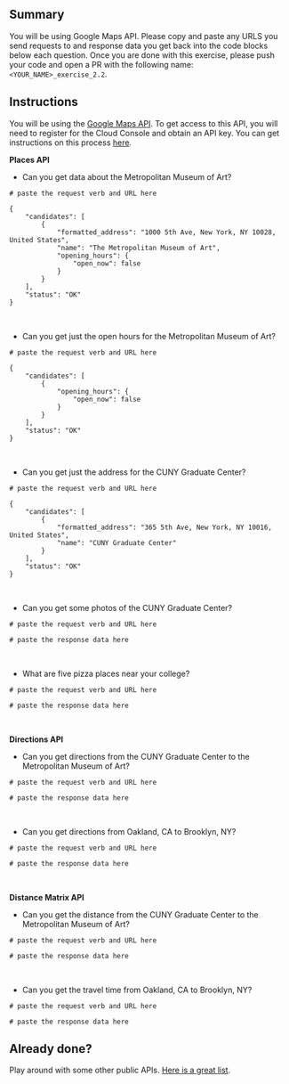 ## Summary
You will be using Google Maps API. Please copy and paste any URLS you send requests to and response data you get back into the code blocks below each question. Once you are done with this exercise, please push your code and open a PR with the following name: `<YOUR_NAME>_exercise_2.2`.

## Instructions
You will be using the [Google Maps API](https://developers.google.com/maps/documentation). To get access to this API, you will need to register for the Cloud Console and obtain an API key. You can get instructions on this process [here](https://developers.google.com/maps/gmp-get-started).


**Places API**

- Can you get data about the Metropolitan Museum of Art?
```
# paste the request verb and URL here
```
```
{
    "candidates": [
        {
            "formatted_address": "1000 5th Ave, New York, NY 10028, United States",
            "name": "The Metropolitan Museum of Art",
            "opening_hours": {
                "open_now": false
            }
        }
    ],
    "status": "OK"
}
```
<br>

- Can you get just the open hours for the Metropolitan Museum of Art?
```
# paste the request verb and URL here
```
```
{
    "candidates": [
        {
            "opening_hours": {
                "open_now": false
            }
        }
    ],
    "status": "OK"
}
```
<br>

- Can you get just the address for the CUNY Graduate Center?
```
# paste the request verb and URL here
```
```
{
    "candidates": [
        {
            "formatted_address": "365 5th Ave, New York, NY 10016, United States",
            "name": "CUNY Graduate Center"
        }
    ],
    "status": "OK"
}
```
<br>

- Can you get some photos of the CUNY Graduate Center?
```
# paste the request verb and URL here
```
```
# paste the response data here
```
<br>

- What are five pizza places near your college?
```
# paste the request verb and URL here
```
```
# paste the response data here
```
<br>

**Directions API**
- Can you get directions from the CUNY Graduate Center to the Metropolitan Museum of Art?
```
# paste the request verb and URL here
```
```
# paste the response data here
```
<br>

- Can you get directions from Oakland, CA to Brooklyn, NY?
```
# paste the request verb and URL here
```
```
# paste the response data here
```
<br>

**Distance Matrix API**
- Can you get the distance from the CUNY Graduate Center to the Metropolitan Museum of Art?
```
# paste the request verb and URL here
```
```
# paste the response data here
```
<br>

- Can you get the travel time from Oakland, CA to Brooklyn, NY?
```
# paste the request verb and URL here
```
```
# paste the response data here
```

## Already done?
Play around with some other public APIs. [Here is a great list](https://github.com/public-apis/public-apis).
